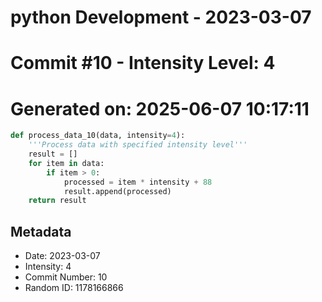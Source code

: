 ﻿# python Development - 2023-03-07
# Commit #10 - Intensity Level: 4
# Generated on: 2025-06-07 10:17:11
```python
def process_data_10(data, intensity=4):
    '''Process data with specified intensity level'''
    result = []
    for item in data:
        if item > 0:
            processed = item * intensity + 88
            result.append(processed)
    return result
```
## Metadata
- Date: 2023-03-07
- Intensity: 4
- Commit Number: 10
- Random ID: 1178166866
